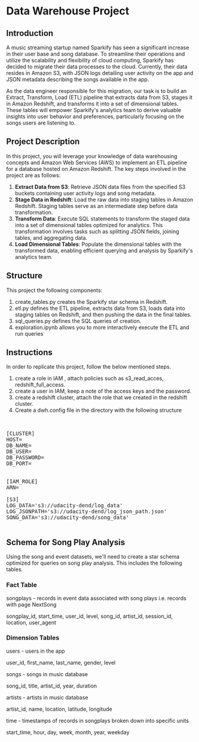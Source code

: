 # Data Warehouse Project

## Introduction
A music streaming startup named Sparkify has seen a significant increase in their user base and song database. To streamline their operations and utilize the scalability and flexibility of cloud computing, Sparkify has decided to migrate their data processes to the cloud. Currently, their data resides in Amazon S3, with JSON logs detailing user activity on the app and JSON metadata describing the songs available in the app.

As the data engineer responsible for this migration, our task is to build an Extract, Transform, Load (ETL) pipeline that extracts data from S3, stages it in Amazon Redshift, and transforms it into a set of dimensional tables. These tables will empower Sparkify's analytics team to derive valuable insights into user behavior and preferences, particularly focusing on the songs users are listening to.


## Project Description
In this project, you will leverage your knowledge of data warehousing concepts and Amazon Web Services (AWS) to implement an ETL pipeline for a database hosted on Amazon Redshift. The key steps involved in the project are as follows:

1. **Extract Data from S3**: Retrieve JSON data files from the specified S3 buckets containing user activity logs and song metadata.
2. **Stage Data in Redshift**: Load the raw data into staging tables in Amazon Redshift. Staging tables serve as an intermediate step before data transformation.
3. **Transform Data**: Execute SQL statements to transform the staged data into a set of dimensional tables optimized for analytics. This transformation involves tasks such as splitting JSON fields, joining tables, and aggregating data.
4. **Load Dimensional Tables**: Populate the dimensional tables with the transformed data, enabling efficient querying and analysis by Sparkify's analytics team.

## Structure

This project the following components:

1. create_tables.py creates the Sparkify star schema in Redshift.
2. etl.py defines the ETL pipeline, extracts data from S3, loads data into staging tables on Redshift, and then pushing the data in the final tables.
3. sql_queries.py defines the SQL queries of creation.
4. exploration.ipynb allows you to more interactively execute the ETL and run queries

## Instructions

In order to replicate this project, follow the below mentioned steps.

1. create a role in IAM , attach policies such as s3_read_acces, redshift_full_access.
2. create a user in IAM, keep a note of the access keys and the password.
3. create a redshift cluster, attach the role that we created in the redshift cluster.
4. Create a dwh.config file in the directory with the following structure


<pre>


[CLUSTER]
HOST=<your_host>
DB_NAME=<your_db_name>
DB_USER=<your_db_user>
DB_PASSWORD=<your_db_password>
DB_PORT=<your_db_port>


[IAM_ROLE]
ARN=<your_iam_role_arn>

[S3]
LOG_DATA='s3://udacity-dend/log_data'
LOG_JSONPATH='s3://udacity-dend/log_json_path.json'
SONG_DATA='s3://udacity-dend/song_data'

</pre>


## Schema for Song Play Analysis
Using the song and event datasets, we'll need to create a star schema optimized for queries on song play analysis. This includes the following tables.

### Fact Table

songplays - records in event data associated with song plays i.e. records with page NextSong

songplay_id, 
start_time, 
user_id, 
level, 
song_id, 
artist_id, 
session_id, 
location, 
user_agent


### Dimension Tables

users - users in the app


user_id, first_name, last_name, gender, level


songs - songs in music database


song_id, title, artist_id, year, duration


artists - artists in music database


artist_id, name, location, latitude, longitude


time - timestamps of records in songplays broken down into specific units


start_time, hour, day, week, month, year, weekday



